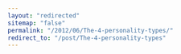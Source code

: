 ```yaml
---
layout: "redirected"
sitemap: "false"
permalink: "/2012/06/The-4-personality-types/"
redirect_to: "/post/The-4-personality-types"
---
```




